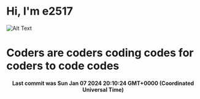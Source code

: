 # Hi, I'm e2517

![Alt Text](https://github.com/E2517/e2517/blob/master/images/background.gif)

# Coders are coders coding codes for coders to code codes

<h4 align="center">Last commit was Sun Jan 07 2024 20:10:24 GMT+0000 (Coordinated Universal Time)</h4>
